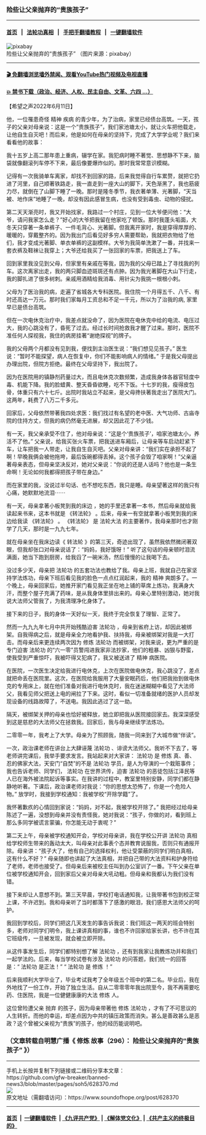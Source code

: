 ### 险些让父亲抛弃的“贵族孩子” 
------------------------

#### [首页](https://github.com/gfw-breaker/banned-news3/blob/master/README.md) &nbsp;&nbsp;|&nbsp;&nbsp; [法轮功真相](https://github.com/begood0513/basic/blob/master/README.md)  &nbsp;&nbsp;|&nbsp;&nbsp; [手把手翻墙教程](https://github.com/gfw-breaker/guides/wiki)  &nbsp;&nbsp;|&nbsp;&nbsp; [一键翻墙软件](https://github.com/gfw-breaker/nogfw/blob/master/README.md)  



<div><img alt="pixabay" src="https://img.soundofhope.org/2022-06/1654967796852.jpg"/>
<br/><figcaption class="caption">
 险些让父亲抛弃的“贵族孩子”  （图片来源：pixabay）
</figcaption></div><hr/>

#### [ 🎬  免翻墙浏览墙外禁闻、观看YouTube热门视频及电视直播](https://github.com/gfw-breaker/HelloWorld)

#### [ 💥  禁书下载（政治、经济、人权、民主自由、文革、六四 ...）](https://github.com/gfw-breaker/books/blob/master/README.md)

<div><div class="Content__Wrapper sc-1bvya0-0 grZQxZ">
 <p class="meta-top">
  <span class="meta">
   【希望之声2022年6月11日】
  </span>
 </p>
 <p class="Normal1">
  他，一位罹患奇怪
  <ok href="/term/7821">
   精神
  </ok>
  <ok href="/term/10735">
   疾病
  </ok>
  的青少年，为了治病，家里已经债台高筑。一天，孩子的父亲对母亲说：这是一个”贵族孩子”，我们家池塘太小，就让火车把他载走，让他自生自灭吧！而后来，他是如何在母亲的坚持下，完成了大学学业呢？我们来看看他的故事：
 </p>
 <p>
  我十五岁上高二那年患上重病，辍学在家。我犯病时睡不著觉、思想静不下来，脑袋就像翻滚列车停不下来，最后像要爆炸似的。那时我常常意识模糊。
 </p>
 <p>
  记得有一次我骑单车离家，却找不到回家的路，后来我觉得自行车累赘，就把它扔进了河里，自己顺著铁路走，我一直走到一座大山的脚下，天色渐黑了，我也筋疲力尽，就倒在了山脚下睡了一晚。那时是隆冬季节，我衣著单薄、光著脚，“天当被、地作床”地睡了一晚，却没有因此感冒生病，也没有受到毒虫、动物的侵扰。
 </p>
 <p>
  第二天天渐亮时，我又开始找家，我路过一个村庄，见到一位大爷便问他：“大爷，请问我家怎么走？”好心的大爷把我留在他家吃了顿饭。那时我蓬头垢面，大冬天只穿著一条单裤子、一件毛背心、光著脚。但我离开家时，我是穿得厚厚的、暖暖的，穿戴整齐的。因为我出门后看见好多穷人需要帮助，我就把衣物给了他们，我才变成光著脚、单衣单裤的这副模样。大爷为我简单洗漱了一番，并找来一套衣裤及鞋袜让我穿上；大爷还给我买了一张回家的车票，把我送上了车。
 </p>
 <p>
  回到家里我没见到父母，但家里有亲戚在等我，因为我的父母已踏上了寻找我的列车。这次离家出走，我的两只脚血迹斑斑还有点肿。因为我光著脚在大山下行走，我的脚扎进了很多树刺。亲戚用酒精给我消毒、用针尖为我挑一根根小刺。
 </p>
 <p>
  父母为了医治我的病，走遍了省城各大专科医院。我住院一个月得五千、八千、有时还高达一万元。那时我们家每月工资总和不足一千元，所以为了治我的病, 家里早已是债台高筑。
 </p>
 <p>
  但在一次电休克治疗中，我差点就没命了，因为医院在电休克中给的电流、电压过大，我的心跳没有了，昏死了过去。经过长时间抢救我才醒了过来。那时，医院不准任何人探视我，我住的病房挂著“谢绝探视”的牌子。
 </p>
 <p>
  我的父母两个月都没有见到我，便找到主治医生说：“我们想见见孩子。” 医生说：“暂时不能探望，病人在恢复中，你们不能影响病人的情绪。” 于是我父母提出办理出院，但院方拒绝。最终在父母坚持下，我出院了。
 </p>
 <p>
  因为在医院用的镇静剂药量过大，而且电休克次数频繁，造成我身体各器官轻度中毒、机能下降。我的脸蜡黄、整天昏昏欲睡，吃不下饭。十七岁的我，瘦得皮包骨，体重只有六十七斤。出院时我站立不起来，是父母搀扶著我走出了医院大门。这两年，耗费了八万二千多元。
 </p>
 <p>
  回家后，父母依然带著我四处求医：我们找过有名望的老中医、大气功师、古庙寺院的住持方丈，但我的病仍然毫无进展，却又因此花了不少钱。
 </p>
 <p>
  有一天，我父亲承受不住了，他对母亲说：“这是个‘贵族孩子’，咱家池塘太小，养活不了他。” 父亲说，给我买张火车票，把我送进车厢后，让母亲等车启动赶紧下车，让车把我一人带走，让我自生自灭吧。父亲对母亲讲：“我们实在承担不起了啊！早晚我俩会被他拖垮，最后饭碗都得丢掉。这个孩子会毁了咱家啊！”父亲逼著母亲表态，但母亲坚决反对，她对父亲说：“你说的还是人话吗？他也是一条生命啊！无论如何我都得把孩子带在身边。”
 </p>
 <p>
  而在家里的我，没说过半句话、也不想吃东西，我只是睡。母亲望著这样的我只有心痛，她默默地流泪⋯⋯
 </p>
 <p>
  有一天，母亲拿著小板凳到我的床边 ，她的手里还拿著一本书，然后母亲就给我读起来书来，这本书就是
  <ok href="https://www.tiantibooks.org/products/zhuan-falun-simplified-chinese">
   《转法轮》
  </ok>
  。后来，母亲一有空就拿著小板凳到我的床边给我读
  <ok href="https://www.tiantibooks.org/products/zhuan-falun-simplified-chinese">
   《转法轮》
  </ok>
  。
  <ok href="https://www.tiantibooks.org/products/zhuan-falun-simplified-chinese">
   《转法轮》
  </ok>
  是
  <ok href="/term/8055">
   法轮大法
  </ok>
  的主要著作，我母亲那时也才刚学了几天，那时是一九九七年。
 </p>
 <p>
  就在母亲坐在我床边读《
  <ok href="/term/4799">
   转法轮
  </ok>
  》的第三天，奇迹出现了，虽然我依然微闭著双眼，但我却张口对母亲说话了：“妈妈，我好饿呀！” 听了这句话的母亲顿时泪流满面，她当下跑到厨房，给我舀了一碗米汤，然后慢慢的让我喝下去。
 </p>
 <p>
  没过多少天，母亲把
  <ok href="/term/968">
   法轮功
  </ok>
  的五套功法也教给了我。母亲上班，我就自己在家坚持学法炼功，母亲下班后看见我的脸色一点点红润起来，我的
  <ok href="/term/7821">
   精神
  </ok>
  爽朗多了。一个晚上，母亲回家后，她推开家门看见我正坐在地上铺的草席上炼功，我满身大汗，而整个屋子充满了药味，是从我身体里排出来的。母亲心里特别激动，她对我说大法师父管我了，为我清理净化身体了。
 </p>
 <p>
  接下来的日子，我的身体一天好似一天，我终于完全恢复了理智、正常了。
 </p>
 <p>
  然而一九九九年七月中共开始残酷迫害
  <ok href="/term/968">
   法轮功
  </ok>
  ，母亲到省府上访，却因此被绑架。自我得病之后，就是母亲全力地看护我、扶持我，母亲被绑架对我是一大打击。而母亲后来更连续两次因为
  <ok href="/term/554195">
   修炼
  </ok>
  <ok href="/term/968">
   法轮功
  </ok>
  而被绑架，对我来说，更为严重的是专门迫害
  <ok href="/term/968">
   法轮功
  </ok>
  的“六一零”员警闯进我家非法抄家，他们的粗暴、凶狠与野蛮，使我受到严重惊吓，我被吓得又犯病了，我又被送进了
  <ok href="/term/7821">
   精神
  </ok>
  病医院。
 </p>
 <p>
  在医院，一次医生决定给我进行电休克，上次在医院做电休克，我心跳没了，差点就把命丢在医院里。这次，在医院给我服用了大量安眠药后，他们把我抬到做电休克的专用床上，就在他们准备对我进行电休克时，我在迷迷糊糊中看见了大法师父，我看见师父把送上电的闸拉了下来。这时，看似一切准备就绪的医护人员却发现设备的线路故障了，不送电。我因此逃过了这一劫。
 </p>
 <p>
  隔天，被绑架关押的母亲也恰好被释放，她立即把我从医院接回家去。我深深感受到这是慈悲的大法师父在拯救我。回家后，我与母亲继续学法炼功。
 </p>
 <p>
  二零零一年，我考上了大学。母亲为了照顾我，随我一同来到了大城市做“伴读”。
 </p>
 <p>
  一次，政治课老师在讲台上大肆诬蔑
  <ok href="/term/968">
   法轮功
  </ok>
  、诽谤大法师父。我听不下去了，等老师讲完课后，我举手要求发言。我站起来对大家讲：
  <ok href="/term/968">
   法轮功
  </ok>
  是
  <ok href="/term/554195">
   修炼
  </ok>
  真、善、忍的佛家大法，天安门“自焚”的不是
  <ok href="/term/968">
   法轮功
  </ok>
  学员，是人为导演的一个栽赃事件；我也告诉老师、同学们，
  <ok href="/term/968">
   法轮功
  </ok>
  在世界洪传，迫害
  <ok href="/term/968">
   法轮功
  </ok>
  的恶徒包括江泽民等人已在海外被法院起诉等事实。在我讲的过程中，教室里特别安静，同学们都在静静地听著。下课后，政治课老师对我说：“你的思想太恐怖了，你是一个危险人物。” 放学时，我接到学校通知：我被学校“开除学籍”了。
 </p>
 <p>
  我怀著歉疚的心情回到家说：“妈妈，对不起，我被学校开除了。” 我把经过给母亲陈述了一遍，没想到母亲并没有责怪我，她对我说：“孩子，你做的对，看到班上那么多同学被谎言蒙骗，你怎能无动于衷呢？”
 </p>
 <p>
  第二天上午，母亲被学校通知开会，学校对母亲讲，我在学校公开讲
  <ok href="/term/968">
   法轮功
  </ok>
  真相给学校师生带来的轰动太大，叫母亲对此事表个态并教育说服我，否则只有通报开除。母亲讲：“孩子大了，他有自己的选择权利，他让受蒙蔽的同学们明白真相，这有什么不好？” 母亲随即也讲起了大法真相，并把自己带的大法资料和护身符给了老师，老师也接受了。但母亲后来被校主任叫到办公室训了一番。下午父亲在单位被学校通知开会，回到家后父亲对母亲大吼动粗。但母亲和我都认为我们没有错。
 </p>
 <p>
  接下来却让人意想不到。第三天早晨，学校打电话通知我，让我带著书包到校正常上课，不许迟到。我和母亲听了当时都落下了感激的眼泪，我们感恩大法师父的呵护。
 </p>
 <p>
  我回到学校后，同学们把这几天发生的事告诉我说：我们班这一两天的班会特别多，老师对同学们明令，我上课讲真相的事，谁也不许回家给家长讲，也不许在其它班级传，一旦被发现，就会被立即开除。
 </p>
 <p>
  从这件事发生后，同学们都特别想了解
  <ok href="/term/968">
   法轮功
  </ok>
  ，还有到我家让我教炼功并和我们一起学法的。后来，每当学校试卷有涉及
  <ok href="/term/968">
   法轮功
  </ok>
  的问答题，我们统一的回答是：“
  <ok href="/term/968">
   法轮功
  </ok>
  是正法！” “
  <ok href="/term/968">
   法轮功
  </ok>
  是
  <ok href="/term/554195">
   修炼
  </ok>
  ！”
 </p>
 <p>
  后来我顺利大学毕业了，毕业考试我考了全年级五个班中的第二名。毕业后，我在外地找了一份工作，开始了独立生活。自从二零零零年我出院至今，我不再需要吃药、住医院，我是一位健健康康的大法
  <ok href="/term/554195">
   修炼
  </ok>
  人。
 </p>
 <p>
  这位曾险遭父亲
  <ok href="/term/73538">
   抛弃
  </ok>
  的孩子，因为母亲带著他
  <ok href="/term/554195">
   修炼
  </ok>
  <ok href="/term/968">
   法轮功
  </ok>
  ，才有了不可思议的人生转折。而他的幸运，却差点因为中共的镇压政策而消失。甚么是善政甚么是恶政？这个曾被父亲视为“贵族”的孩子，他的经历能说明吧。
 </p>
 <h3>
  （文章转载自明慧广播《
  <ok href="/term/554195">
   修炼
  </ok>
  故事（296）：
  <ok href="https://www.mhradio.org/showprogram/13462.html">
   险些让父亲抛弃的“贵族孩子”
  </ok>
  》）
 </h3>
</div>
</div>
<hr/>
手机上长按并复制下列链接或二维码分享本文章：<br/>
https://github.com/gfw-breaker/banned-news3/blob/master/pages/soh5/628370.md <br/>
<a href='https://github.com/gfw-breaker/banned-news3/blob/master/pages/soh5/628370.md'><img src='https://github.com/gfw-breaker/banned-news3/blob/master/pages/soh5/628370.md.png'/></a> <br/>
原文地址（需翻墙访问）：https://www.soundofhope.org/post/628370


------------------------
#### [首页](https://github.com/gfw-breaker/banned-news3/blob/master/README.md) &nbsp;|&nbsp; [一键翻墙软件](https://github.com/gfw-breaker/nogfw/blob/master/README.md) &nbsp;| [《九评共产党》](https://github.com/gfw-breaker/9ping.md/blob/master/README.md#九评之一评共产党是什么) | [《解体党文化》](https://github.com/gfw-breaker/jtdwh.md/blob/master/README.md) | [《共产主义的终极目的》](https://github.com/gfw-breaker/gczydzjmd.md/blob/master/README.md)


<img src='http://gfw-breaker.win/banned-news3/pages/soh5/628370.md' width='0px' height='0px'/>